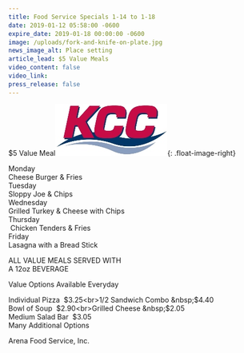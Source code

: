 ```yaml
---
title: Food Service Specials 1-14 to 1-18
date: 2019-01-12 05:58:00 -0600
expire_date: 2019-01-18 00:00:00 -0600
image: /uploads/fork-and-knife-on-plate.jpg
news_image_alt: Place setting
article_lead: $5 Value Meals
video_content: false
video_link:
press_release: false
---
```


$5 Value Meal![](/uploads/color-kcc-logo.jpg){: .float-image-right}

Monday<br>Cheese Burger & Fries<br>Tuesday<br>Sloppy Joe & Chips<br>Wednesday<br>Grilled Turkey & Cheese with Chips<br>Thursday<br>&nbsp;Chicken Tenders & Fries&nbsp;<br>Friday<br>Lasagna with a Bread Stick

ALL VALUE MEALS SERVED WITH&nbsp;<br>A 12oz BEVERAGE

Value Options Available Everyday

Individual Pizza &nbsp;$3.25<br>1/2 Sandwich Combo &nbsp;$4.40<br>Bowl of Soup &nbsp;$2.90<br>Grilled Cheese &nbsp;$2.05<br>Medium Salad Bar &nbsp;$3.05<br>Many Additional Options

Arena Food Service, Inc.

&nbsp;